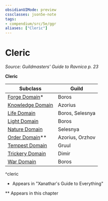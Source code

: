 ```yaml
---
obsidianUIMode: preview
cssclasses: json5e-note
tags:
- compendium/src/5e/ggr
aliases: ["Cleric"]
---
```

# Cleric
*Source: Guildmasters' Guide to Ravnica p. 23* 

**Cleric**

| Subclass | Guild |
|----------|-------|
| [Forge Domain](2-Mechanics/CLI/classes/cleric-forge-domain-xge.md)* | Boros |
| [Knowledge Domain](2-Mechanics/CLI/classes/cleric-knowledge-domain.md) | Azorius |
| [Life Domain](2-Mechanics/CLI/classes/cleric-life-domain.md) | Boros, Selesnya |
| [Light Domain](2-Mechanics/CLI/classes/cleric-light-domain.md) | Boros |
| [Nature Domain](2-Mechanics/CLI/classes/cleric-nature-domain.md) | Selesnya |
| [Order Domain](2-Mechanics/CLI/classes/cleric-order-domain-tce.md)** | Azorius, Orzhov |
| [Tempest Domain](2-Mechanics/CLI/classes/cleric-tempest-domain.md) | Gruul |
| [Trickery Domain](2-Mechanics/CLI/classes/cleric-trickery-domain.md) | Dimir |
| [War Domain](2-Mechanics/CLI/classes/cleric-war-domain.md) | Boros |
^cleric

* Appears in "Xanathar's Guide to Everything"

** Appears in this chapter